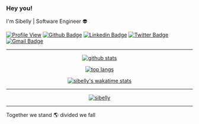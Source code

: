 ### Hey you!

I'm Sibelly | Software Engineer :alien:


[![Profile View](https://komarev.com/ghpvc/?username=sibelly&amp;label=Profile%20views&amp;color=0e75b6&amp;style=flat)](https://github.com/sibelly)
[![Github Badge](https://img.shields.io/badge/-Github-000?style=flat-square&logo=Github&logoColor=white&link=https://github.com/lucasgdb)](https://github.com/sibelly)
[![Linkedin Badge](https://img.shields.io/badge/-LinkedIn-blue?style=flat-square&logo=Linkedin&logoColor=white&link=https://www.linkedin.com/in/gabrielkirsten/)](https://www.linkedin.com/in/sibelly-cavalcante/)
[![Twitter Badge](https://img.shields.io/badge/-Twitter-1ca0f1?style=flat-square&labelColor=1ca0f1&logo=twitter&logoColor=white&link=https://twitter.com/lgdbittencourt)](https://twitter.com/Sibelly_Sanches)
[![Gmail Badge](https://img.shields.io/badge/-Gmail-c14438?style=flat-square&logo=Gmail&logoColor=white&link=mailto:lucasgdbittencourt@gmail.com)](mailto:sibellycavalcante@gmail.com)

---

<p align="center"><a href="https://github.com/anuraghazra/github-readme-stats"><img src="https://github-readme-stats.vercel.app/api?username=sibelly&show_icons=true&theme=radical" alt="github stats" /></a>

<p align="center"><a href="https://github.com/anuraghazra/github-readme-stats"><img src="https://github-readme-stats.vercel.app/api/top-langs/?username=sibelly&layout=compact&langs_count=10&theme=radical" alt="top langs" /></a>

<p align="center"><a href="https://github.com/anuraghazra/github-readme-stats"><img src="https://github-readme-stats.vercel.app/api/wakatime?username=@sibelly&theme=radical" alt="sibelly's wakatime stats" /></a>

---

<p align="center"><a href="https://github.com/ryo-ma/github-profile-trophy"><img src="https://github-profile-trophy.vercel.app/?username=sibelly&theme=radical&column=3&margin-w=15&margin-h=15" alt="sibelly" /></a>


---
Together we stand :earth_americas: divided we fall
